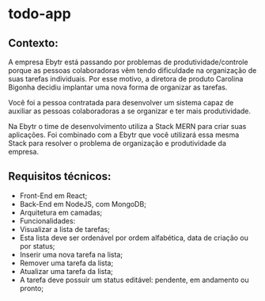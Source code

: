 # todo-app

## Contexto:
A empresa Ebytr está passando por problemas de produtividade/controle porque as pessoas colaboradoras vêm tendo dificuldade na organização de suas tarefas individuais. Por esse motivo, a diretora de produto Carolina Bigonha decidiu implantar uma nova forma de organizar as tarefas.

Você foi a pessoa contratada para desenvolver um sistema capaz de auxiliar as pessoas colaboradoras a se organizar e ter mais produtividade.

Na Ebytr o time de desenvolvimento utiliza a Stack MERN para criar suas aplicações. Foi combinado com a Ebytr que você utilizará essa mesma Stack para resolver o problema de organização e produtividade da empresa.

## Requisitos técnicos:
  - Front-End em React;
  - Back-End em NodeJS, com MongoDB;
  - Arquitetura em camadas;
  - Funcionalidades:
  - Visualizar a lista de tarefas;
  - Esta lista deve ser ordenável por ordem alfabética, data de criação ou por status;
  - Inserir uma nova tarefa na lista;
  - Remover uma tarefa da lista;
  - Atualizar uma tarefa da lista;
  - A tarefa deve possuir um status editável: pendente, em andamento ou pronto;

